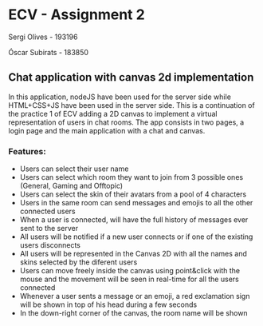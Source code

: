 # ECV - Assignment 2
Sergi Olives - 193196

Óscar Subirats - 183850

## Chat application with canvas 2d implementation

In this application, nodeJS have been used for the server side while HTML+CSS+JS have been used in the server side. This is a continuation of the practice 1 of ECV adding a 2D canvas to implement a virtual representation of users in chat rooms. The app consists in two pages, a login page and the main application with a chat and canvas.

### Features:
* Users can select their user name
* Users can select which room they want to join from 3 possible ones (General, Gaming and Offtopic)
* Users can select the skin of their avatars from a pool of 4 characters
* Users in the same room can send messages and emojis to all the other connected users
* When a user is connected, will have the full history of messages ever sent to the server
* All users will be notified if a new user connects or if one of the existing users disconnects
* All users will be represented in the Canvas 2D with all the names and skins selected by the diferent users
* Users can move freely inside the canvas using point&click with the mouse and the movement will be seen in real-time for all the users connected
* Whenever a user sents a message or an emoji, a red exclamation sign will be shown in top of his head during a few seconds
* In the down-right corner of the canvas, the room name will be shown
